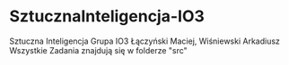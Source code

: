 # SztucznaInteligencja-IO3
Sztuczna Inteligencja Grupa IO3 Łączyński Maciej, Wiśniewski Arkadiusz
Wszystkie Zadania znajdują się w folderze "src"
